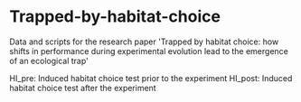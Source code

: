 # Trapped-by-habitat-choice
Data and scripts for the research paper 'Trapped by habitat choice: how shifts in performance during experimental evolution lead to the emergence of an ecological trap'

HI_pre: Induced habitat choice test prior to the experiment
HI_post: Induced habitat choice test after the experiment
